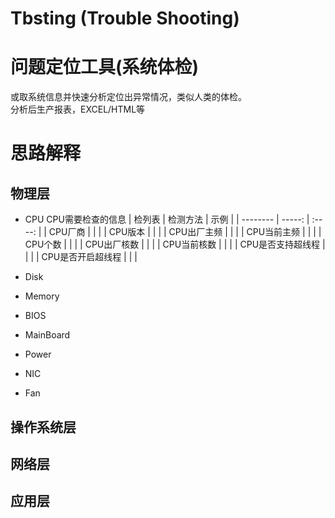 # Tbsting (Trouble Shooting)
# 问题定位工具(系统体检)

或取系统信息并快速分析定位出异常情况，类似人类的体检。   
分析后生产报表，EXCEL/HTML等

# 思路解释  

## 物理层 

- CPU
CPU需要检查的信息
| 检列表        | 检测方法    |  示例      |
| --------      | -----:      | :----:     |
| CPU厂商       |             |            |
| CPU版本       |             |            |
| CPU出厂主频   |             |            |
| CPU当前主频   |             |            |
| CPU个数       |             |            |
| CPU出厂核数   |             |            |
| CPU当前核数   |             |            |
| CPU是否支持超线程            |             |            |
| CPU是否开启超线程            |             |            |


- Disk

- Memory

- BIOS

- MainBoard

- Power

- NIC

- Fan

## 操作系统层

## 网络层

## 应用层
